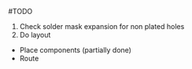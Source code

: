 #TODO
1. Check solder mask expansion for non plated holes
2. Do layout
  * Place components (partially done)
  * Route
